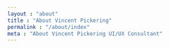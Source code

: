 ```yaml
---
layout : "about"
title : "About Vincent Pickering"
permalink : "/about/index"
meta : "About Vincent Pickering UI/UX Consultant"
---
```


